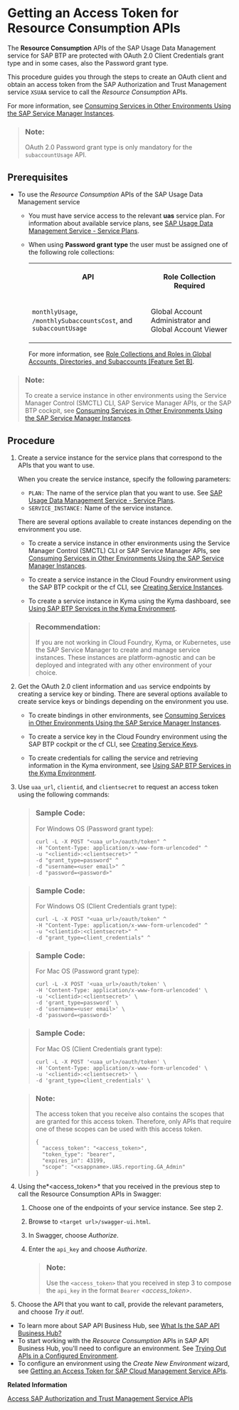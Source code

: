 <!-- loio4bfe9c71cf10466a8674a6ef8953cb18 -->

# Getting an Access Token for Resource Consumption APIs

The **Resource Consumption** APIs of the SAP Usage Data Management service for SAP BTP are protected with OAuth 2.0 Client Credentials grant type and in some cases, also the Password grant type.



This procedure guides you through the steps to create an OAuth client and obtain an access token from the SAP Authorization and Trust Management service `XSUAA` service to call the *Resource Consumption* APIs.

For more information, see [Consuming Services in Other Environments Using the SAP Service Manager Instances](https://help.sap.com/viewer/09cc82baadc542a688176dce601398de/Cloud/en-US/0714ac254e83492281d95e25548b388c.html).

> ### Note:  
> OAuth 2.0 Password grant type is only mandatory for the `subaccountUsage` API.



<a name="loio4bfe9c71cf10466a8674a6ef8953cb18__section_im4_f4d_k3b"/>

## Prerequisites

-   To use the *Resource Consumption* APIs of the SAP Usage Data Management service

    -   You must have service access to the relevant **uas** service plan. For information about available service plans, see [SAP Usage Data Management Service - Service Plans](sap-usage-data-management-service-service-plans-c94c85e.md).
    -   When using **Password grant type** the user must be assigned one of the following role collections:


        <table>
        <tr>
        <th valign="top">

        API


        
        </th>
        <th valign="top">

        Role Collection Required


        
        </th>
        </tr>
        <tr>
        <td valign="top">

        `monthlyUsage`, `/monthlySubaccountsCost`, and `subaccountUsage`


        
        </td>
        <td valign="top">

        Global Account Administrator and Global Account Viewer


        
        </td>
        </tr>
        </table>
        
        For more information, see [Role Collections and Roles in Global Accounts, Directories, and Subaccounts \[Feature Set B\]](../10-concepts/role-collections-and-roles-in-global-accounts-directories-and-subaccounts-feature-set-b-0039cf0.md).



> ### Note:  
> To create a service instance in other environments using the Service Manager Control \(SMCTL\) CLI, SAP Service Manager APIs, or the SAP BTP cockpit, see [Consuming Services in Other Environments Using the SAP Service Manager Instances](https://help.sap.com/viewer/09cc82baadc542a688176dce601398de/Cloud/en-US/0714ac254e83492281d95e25548b388c.html).



<a name="loio4bfe9c71cf10466a8674a6ef8953cb18__section_xph_mcr_w3b"/>

## Procedure

1.  Create a service instance for the service plans that correspond to the APIs that you want to use.

    When you create the service instance, specify the following parameters:

    -   `PLAN:` The name of the service plan that you want to use. See [SAP Usage Data Management Service - Service Plans](sap-usage-data-management-service-service-plans-c94c85e.md).
    -   `SERVICE_INSTANCE:` Name of the service instance.

    There are several options available to create instances depending on the environment you use.

    -   To create a service instance in other environments using the Service Manager Control \(SMCTL\) CLI or SAP Service Manager APIs, see [Consuming Services in Other Environments Using the SAP Service Manager Instances](https://help.sap.com/viewer/09cc82baadc542a688176dce601398de/Cloud/en-US/0714ac254e83492281d95e25548b388c.html).

    -   To create a service instance in the Cloud Foundry environment using the SAP BTP cockpit or the cf CLI, see [Creating Service Instances](../30-development/creating-service-instances-8221b74.md).

    -   To create a service instance in Kyma using the Kyma dashboard, see [Using SAP BTP Services in the Kyma Environment](../30-development/using-sap-btp-services-in-the-kyma-environment-ea4dd81.md).

    > ### Recommendation:  
    > If you are not working in Cloud Foundry, Kyma, or Kubernetes, use the SAP Service Manager to create and manage service instances. These instances are platform-agnostic and can be deployed and integrated with any other environment of your choice.

2.  Get the OAuth 2.0 client information and `uas` service endpoints by creating a service key or binding. There are several options available to create service keys or bindings depending on the environment you use.
    -   To create bindings in other environments, see [Consuming Services in Other Environments Using the SAP Service Manager Instances](https://help.sap.com/viewer/09cc82baadc542a688176dce601398de/Cloud/en-US/0714ac254e83492281d95e25548b388c.html).

    -   To create a service key in the Cloud Foundry environment using the SAP BTP cockpit or the cf CLI, see [Creating Service Keys](../30-development/creating-service-keys-4514a14.md).

    -   To create credentials for calling the service and retrieving information in the Kyma environment, see [Using SAP BTP Services in the Kyma Environment](../30-development/using-sap-btp-services-in-the-kyma-environment-ea4dd81.md).


3.  Use `uaa_url`, `clientid`, and `clientsecret` to request an access token using the following commands:

    > ### Sample Code:  
    > For Windows OS \(Password grant type\):
    > 
    > ```
    > curl -L -X POST "<uaa_url>/oauth/token" ^ 
    > -H "Content-Type: application/x-www-form-urlencoded" ^ 
    > -u "<clientid>:<clientsecret>" ^ 
    > -d "grant_type=password" ^ 
    > -d "username=<user email>" ^ 
    > -d "password=<password>" 
    > 
    > ```

    > ### Sample Code:  
    > For Windows OS \(Client Credentials grant type\):
    > 
    > ```
    > curl -L -X POST "<uaa_url>/oauth/token" ^ 
    > -H "Content-Type: application/x-www-form-urlencoded" ^ 
    > -u "<clientid>:<clientsecret>" ^ 
    > -d "grant_type=client_credentials" ^
    > 
    > ```

    > ### Sample Code:  
    > For Mac OS \(Password grant type\):
    > 
    > ```
    > curl -L -X POST '<uaa_url>/oauth/token' \ 
    > -H 'Content-Type: application/x-www-form-urlencoded' \ 
    > -u '<clientid>:<clientsecret>' \ 
    > -d 'grant_type=password' \ 
    > -d 'username=<user email>' \
    > -d 'password=<password>'
    > 
    > ```

    > ### Sample Code:  
    > For Mac OS \(Client Credentials grant type\):
    > 
    > ```
    > curl -L -X POST '<uaa_url>/oauth/token' \ 
    > -H 'Content-Type: application/x-www-form-urlencoded' \ 
    > -u '<clientid>:<clientsecret>' \ 
    > -d 'grant_type=client_credentials' \ 
    > 
    > ```

    > ### Note:  
    > The access token that you receive also contains the scopes that are granted for this access token. Therefore, only APIs that require one of these scopes can be used with this access token.
    > 
    > ```
    > {
    >   "access_token": "<access_token>",
    >   "token_type": "bearer",
    >   "expires_in": 43199,
    >   "scope": "<xsappname>.UAS.reporting.GA_Admin"
    > }
    > 
    > ```

4.  Using the*<access\_token\>* that you received in the previous step to call the Resource Consumption APIs in Swagger:
    1.  Choose one of the endpoints of your service instance. See step 2.
    2.  Browse to `<target url>/swagger-ui.html`.
    3.  In Swagger, choose *Authorize*.
    4.  Enter the `api_key` and choose *Authorize*.

        > ### Note:  
        > Use the `<access_token>` that you received in step 3 to compose the `api_key` in the format `Bearer` *<access\_token\>*.


5.  Choose the API that you want to call, provide the relevant parameters, and choose *Try it out!*.

-   To learn more about SAP API Business Hub, see [What Is the SAP API Business Hub?](https://help.sap.com/viewer/e56a6c50d31541ea826021dc8e721a53/Cloud/en-US/54871d308811444d8d84fbb3fb82cf4c.html)
-   To start working with the *Resource Consumption* APIs in SAP API Business Hub, you'll need to configure an environment. See [Trying Out APIs in a Configured Environment](https://help.sap.com/viewer/e56a6c50d31541ea826021dc8e721a53/Cloud/en-US/f7796baaef6a48e9867298827f5028ff.html).
-   To configure an environment using the *Create New Environment* wizard, see [Getting an Access Token for SAP Cloud Management Service APIs](getting-an-access-token-for-sap-cloud-management-service-apis-3670474.md).

**Related Information**  


[Access SAP Authorization and Trust Management Service APIs](access-sap-authorization-and-trust-management-service-apis-ebc9113.md "To enable programmatic access to the SAP Authorization and Trust Management service (XSUAA) in your multi-environment subaccount, create a service instance with the apiaccess plan.")


